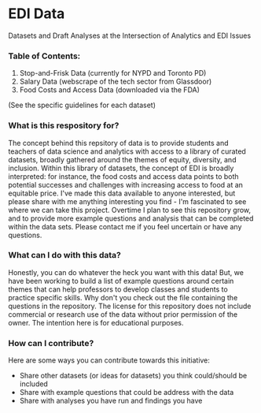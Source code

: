 # EDI Data
Datasets and Draft Analyses at the Intersection of Analytics and EDI Issues

### Table of Contents:
1. Stop-and-Frisk Data (currently for NYPD and Toronto PD)
2. Salary Data (webscrape of the tech sector from Glassdoor)
3. Food Costs and Access Data (downloaded via the FDA)

(See the specific guidelines for each dataset)

### What is this respository for?
The concept behind this repsitory of data is to provide students and teachers of data science and analytics with access to a library of curated datasets, broadly gathered around the themes of equity, diversity, and inclusion. Within this library of datasets, the concept of EDI is broadly interpreted: for instance, the food costs and access data points to both potential successes and challenges with increasing access to food at an equitable price. I've made this data available to anyone interested, but please share with me anything interesting you find - I'm fascinated to see where we can take this project. Overtime I plan to see this repository grow, and to provide more example questions and analysis that can be completed within the data sets. Please contact me if you feel uncertain or have any questions.

### What can I do with this data?
Honestly, you can do whatever the heck you want with this data! But, we have been working to build a list of example questions around certain themes that can help professors to develop classes and students to practice specific skills. Why don't you check out the file containing the questions in the repository. The license for this repository does not include commercial or research use of the data without prior permission of the owner. The intention here is for educational purposes.

### How can I contribute?
Here are some ways you can contribute towards this initiative:
* Share other datasets (or ideas for datasets) you think could/should be included
* Share with example questions that could be address with the data
* Share with analyses you have run and findings you have
